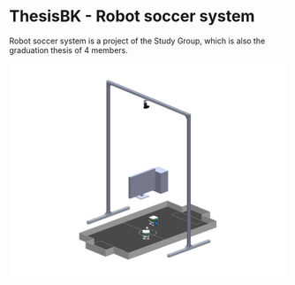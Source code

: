 # ThesisBK - Robot soccer system

Robot soccer system is a project of the Study Group, which is also the graduation thesis of 4 members.

![Robot soccer system](https://github.com/Study-Group-BK/ThesisBK-Robot-Soccer-System/blob/main/soccer%20field.PNG?raw=true)
